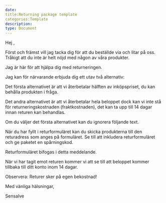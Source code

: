 ```yaml
---
date:
title:Returning package template
categories:Template
description:
type: Document
---
```

Hej ,

Först och främst vill jag tacka dig för att du beställde via och litar på oss. Tråkigt att du inte är helt nöjd med någon av våra produkter.

Jag är här för att hjälpa dig med returneringen.

Jag kan för närvarande erbjuda dig ett utav två alternativ:

Det första alternativet är att vi återbetalar hälften av inköpspriset, du kan behålla produkten i fråga.

Det andra alternativet är att vi återbetalar hela beloppet dock kan vi inte stå för returneringskostnaden (fraktkostnaden), det kan ta upp till 14 dagar innan returen kan behandlas.

Om du väljer det första alternativet kan du ignorera följande text.

När du har fyllt i returformuläret kan du skicka produkterna till den returadress som anges på formuläret. Se till att inkludera returformuläret och ge paketet en spårningskod.

Returformuläret bifogas i detta meddelande.

När vi har tagit emot returen kommer vi att se till att beloppet kommer tillbaka till ditt konto inom 14 dagar.

Observera: Returer sker på egen bekostnad!

Med vänliga hälsningar,
 

Sensalve
